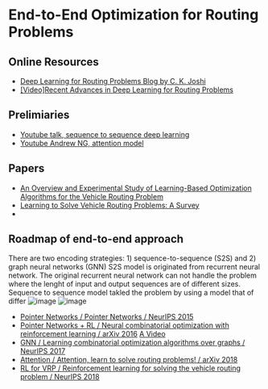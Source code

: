 # End-to-End Optimization for Routing Problems

## Online Resources

+ [Deep Learning for Routing Problems Blog by C. K. Joshi](https://www.chaitjo.com/post/deep-learning-for-routing-problems/)
+ [[Video]Recent Advances in Deep Learning for Routing Problems](https://www.youtube.com/watch?v=KkUL0UETN0w)

## Prelimiaries

+ [Youtube talk, sequence to sequence deep learning](https://www.youtube.com/watch?v=G5RY_SUJih4)
+ [Youtube Andrew NG, attention model](https://www.youtube.com/watch?v=quoGRI-1l0A)

## Papers
+ [An Overview and Experimental Study of Learning-Based Optimization Algorithms for the Vehicle Routing Problem](https://ieeexplore.ieee.org/abstract/document/9812526)
+ [Learning to Solve Vehicle Routing Problems: A Survey](https://arxiv.org/abs/2205.02453)
+ 


## Roadmap of end-to-end approach
There are two encoding strategies: 1) sequence-to-sequence (S2S) and 2) graph neural networks (GNN)
S2S model is originated from recurrent neural network. The original recurrent neural network can not handle the problem where the lenght of input and output sequences are of different sizes. Sequence to sequence model takled the problem by using a model that of differ
![image](https://user-images.githubusercontent.com/40708416/187873625-e9e809e2-320f-4a7a-be41-1e33e19de7f2.png)
![image](https://user-images.githubusercontent.com/40708416/187873755-be215c5c-c4f2-4b8a-a2e3-408cab7d9295.png)


+ [Pointer Networks / Pointer Networks / NeurIPS 2015](https://proceedings.neurips.cc/paper/2015/hash/29921001f2f04bd3baee84a12e98098f-Abstract.html)
+ [Pointer Networks + RL / Neural combinatorial optimization with reinforcement learning / arXiv 2016](https://arxiv.org/abs/1611.09940)
    [A Video](https://www.youtube.com/watch?v=mxCVgVrUw50)
+ [GNN / Learning combinatorial optimization algorithms over graphs / NeurIPS 2017](https://proceedings.neurips.cc/paper/2017/hash/d9896106ca98d3d05b8cbdf4fd8b13a1-Abstract.html)
+ [Attention / Attention, learn to solve routing problems! / arXiv 2018](https://arxiv.org/abs/1803.08475)
+ [RL for VRP / Reinforcement learning for solving the vehicle routing problem / NeurIPS 2018 ](https://proceedings.neurips.cc/paper/2018/hash/9fb4651c05b2ed70fba5afe0b039a550-Abstract.html)
